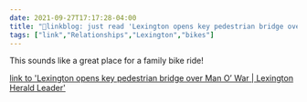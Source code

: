 ```yaml
---
date: 2021-09-27T17:17:28-04:00
title: "🔗linkblog: just read 'Lexington opens key pedestrian bridge over Man O’ War | Lexington Herald Leader'"
tags: ["link","Relationships","Lexington","bikes"]
---
```

This sounds like a great place for a family bike ride!
 
[link to 'Lexington opens key pedestrian bridge over Man O’ War | Lexington Herald Leader'](https://www.kentucky.com/news/local/counties/fayette-county/article254542117.html)

